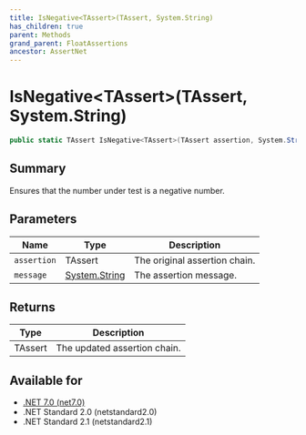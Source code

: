```yaml
---
title: IsNegative<TAssert>(TAssert, System.String)
has_children: true
parent: Methods
grand_parent: FloatAssertions
ancestor: AssertNet
---
```

# IsNegative&lt;TAssert&gt;(TAssert, System.String)

```csharp
public static TAssert IsNegative<TAssert>(TAssert assertion, System.String message);
```

## Summary
Ensures that the number under test is a negative number.

## Parameters
|Name|Type|Description|
|-|-|-|
|`assertion`|TAssert|The original assertion chain.|
|`message`|[System.String](https://learn.microsoft.com/en-us/dotnet/api/system.string)|The assertion message.|

## Returns
|Type|Description|
|-|-|
|TAssert|The updated assertion chain.|

## Available for
- [.NET 7.0 (net7.0)](https://versionsof.net/core/7.0/)
- .NET Standard 2.0 (netstandard2.0)
- .NET Standard 2.1 (netstandard2.1)
